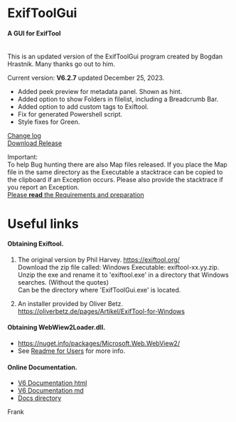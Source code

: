 # ExifToolGui
<h4>A GUI for ExifTool</h4><br>
This is an updated version of the ExifToolGui program created by Bogdan Hrastnik. Many thanks go out to him.

Current version: <b>V6.2.7</b> updated December 25, 2023.<br>
- Added peek preview for metadata panel. Shown as hint.<br>
- Added option to show Folders in filelist, including a Breadcrumb Bar.<br>
- Added option to add custom tags to Exiftool.<br>
- Fix for generated Powershell script.<br>
- Style fixes for Green.<br>

[Change log](Docs/changelog.txt)<br>
[Download Release](https://github.com/FrankBijnen/ExifToolGui/releases/latest)<br>

Important: <br>
To help Bug hunting there are also Map files released. If you place the Map file in the same directory as the Executable
a stacktrace can be copied to the clipboard if an Exception occurs. Please also provide the stacktrace if you report an Exception.<br>
[Please <b>read</b> the Requirements and preparation](https://github.com/FrankBijnen/ExifToolGui/blob/Development/Docs/ExifToolGUI_V6.md/#m_reqs_general)<br>

# Useful links

<h4>Obtaining Exiftool.</h4>

1) The original version by Phil Harvey. https://exiftool.org/ <br>
   Download the zip file called: Windows Executable: exiftool-xx.yy.zip. <br>
   Unzip the exe and rename it to 'exiftool.exe' in a directory that Windows searches. (Without the quotes) <br>
   Can be the directory where 'ExifToolGui.exe' is located.

2) An installer provided by Oliver Betz. https://oliverbetz.de/pages/Artikel/ExifTool-for-Windows

<h4>Obtaining WebWiew2Loader.dll.</h4>

-  https://nuget.info/packages/Microsoft.Web.WebView2/
-  See [Readme for Users](Docs/ReadMe%20for%20Users.txt) for more info.

<h4>Online Documentation.</h4>

 - [V6 Documentation html](https://htmlpreview.github.io/?https://github.com/FrankBijnen/ExifToolGui/blob/Development/Docs/ExifToolGUI_V6.md)
 - [V6 Documentation md](/Docs/ExifToolGUI_V6.md)
 - [Docs directory](Docs/)

Frank
